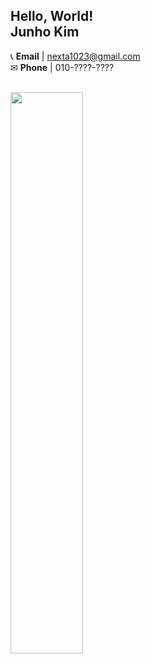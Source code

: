 ## Hello, World! <br>Junho Kim

📞 **Email** | nexta1023@gmail.com <br />
✉ **Phone** | 010-????-????


<!-- 
<br /><br />

[![Hits](https://hits.seeyoufarm.com/api/count/incr/badge.svg?url=https%3A%2F%2Fgithub.com%2Fgjbae1212%2Fhit-counter&count_bg=%23635DD5&title_bg=%233BA3D9&icon=java.svg&icon_color=%23E7E7E7&title=JAVA&edge_flat=false)](https://hits.seeyoufarm.com)
-->


<!--
### 🛠️ Tech Stacks & Tools

<div>
<img src="https://img.shields.io/badge/React-20232A?style=flat&logo=react&logoColor=61DAFB"/>
<img src="https://img.shields.io/badge/JavaScript-F7DF1E?style=flat&logo=JavaScript&logoColor=white"/> 
<img src="https://img.shields.io/badge/HTML-E34F26?style=flat&logo=html5&logoColor=white"/>
<img src="https://img.shields.io/badge/CSS-239120?&style=flat&logo=css&logoColor=white"/>
<img src="https://img.shields.io/badge/Figma-F24E1E.svg?style=flat&logo=figma&logoColor=white" /> <br />
<!-- <img src="https://img.shields.io/badge/TypeScript-007ACC.svg?style=flat&logo=typescript&logoColor=white" /> 
<img src="https://img.shields.io/badge/Node.js-43853D?style=flat&logo=node.js&logoColor=white"/>
<img src="https://img.shields.io/badge/Express-000000?style=flat&logo=Express&logoColor=white"/> 
<img src="https://img.shields.io/badge/MongoDB-4EA94B?style=flat&logo=mongodb&logoColor=white"/>
<img src="https://img.shields.io/badge/Python-3776AB?style=flat&logo=python&logoColor=white"/>
<br />
</div>
-->
<br>
  <img src="https://github-readme-stats.vercel.app/api?username=junnokimm&show_icons=true&theme=transparent&hide=stars" width="48%"/> 
</div>



<!--
**junnokimm** is a ✨ _special_ ✨ repository because its `README.md` (this file) appears on your GitHub profile.

Here are some ideas to get you started:

- 🔭 I’m currently working on ...
- 🌱 I’m currently learning ...
- 👯 I’m looking to collaborate on ...
- 🤔 I’m looking for help with ...
- 💬 Ask me about ...
- 📫 How to reach me: ...
- 😄 Pronouns: ...
- ⚡ Fun fact: ...
-->
